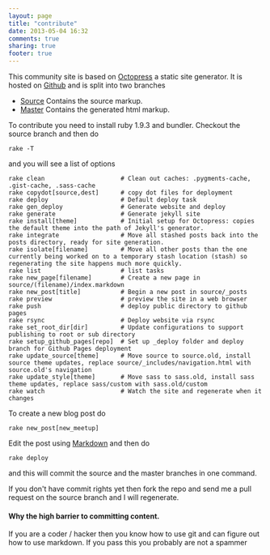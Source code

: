 ```yaml
---
layout: page
title: "contribute"
date: 2013-05-04 16:32
comments: true
sharing: true
footer: true
---
```


This community site is based on [Octopress](http://octopress.org/) a static site generator. It is
hosted on [Github](http://github.com) and is split into two branches

* [Source](https://github.com/saltymountainhackers/saltymountainhackers.github.io/tree/source) Contains
  the source markup.
* [Master](https://github.com/saltymountainhackers/saltymountainhackers.github.io) Contains the generated
  html markup.

To contribute you need to install ruby 1.9.3 and bundler. Checkout the source branch and then do

```
rake -T
```

and you will see a list of options

```
rake clean                     # Clean out caches: .pygments-cache, .gist-cache, .sass-cache
rake copydot[source,dest]      # copy dot files for deployment
rake deploy                    # Default deploy task
rake gen_deploy                # Generate website and deploy
rake generate                  # Generate jekyll site
rake install[theme]            # Initial setup for Octopress: copies the default theme into the path of Jekyll's generator.
rake integrate                 # Move all stashed posts back into the posts directory, ready for site generation.
rake isolate[filename]         # Move all other posts than the one currently being worked on to a temporary stash location (stash) so regenerating the site happens much more quickly.
rake list                      # list tasks
rake new_page[filename]        # Create a new page in source/(filename)/index.markdown
rake new_post[title]           # Begin a new post in source/_posts
rake preview                   # preview the site in a web browser
rake push                      # deploy public directory to github pages
rake rsync                     # Deploy website via rsync
rake set_root_dir[dir]         # Update configurations to support publishing to root or sub directory
rake setup_github_pages[repo]  # Set up _deploy folder and deploy branch for Github Pages deployment
rake update_source[theme]      # Move source to source.old, install source theme updates, replace source/_includes/navigation.html with source.old's navigation
rake update_style[theme]       # Move sass to sass.old, install sass theme updates, replace sass/custom with sass.old/custom
rake watch                     # Watch the site and regenerate when it changes
```

To create a new blog post do

```
rake new_post[new_meetup]
```

Edit the post using [Markdown](http://octopress.org/docs/blogging/) and then do

```
rake deploy
```

and this will commit the source and the master branches in one command.

If you don't have commit rights yet then fork the repo and send me a pull request on
the source branch and I will regenerate.

#### Why the high barrier to committing content.

If you are a coder / hacker then you know how to use git and can figure out how to use markdown. If
you pass this you probably are not a spammer




